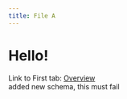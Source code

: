 ```yaml
---
title: File A
---
```


# Hello!

Link to First tab: [Overview](../overview)  
added new schema, this must fail